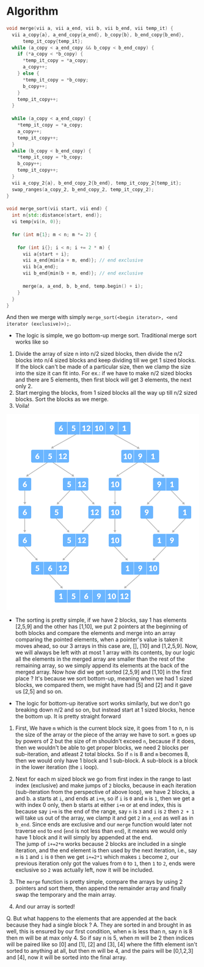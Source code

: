 # Algorithm
```cpp
void merge(vii a, vii a_end, vii b, vii b_end, vii temp_it) {
  vii a_copy{a}, a_end_copy{a_end}, b_copy{b}, b_end_copy{b_end},
      temp_it_copy{temp_it};
  while (a_copy < a_end_copy && b_copy < b_end_copy) {
    if (*a_copy < *b_copy) {
      *temp_it_copy = *a_copy;
      a_copy++;
    } else {
      *temp_it_copy = *b_copy;
      b_copy++;
    }
    temp_it_copy++;
  }

  while (a_copy < a_end_copy) {
    *temp_it_copy = *a_copy;
    a_copy++;
    temp_it_copy++;
  }
  while (b_copy < b_end_copy) {
    *temp_it_copy = *b_copy;
    b_copy++;
    temp_it_copy++;
  }
  vii a_copy_2{a}, b_end_copy_2{b_end}, temp_it_copy_2{temp_it};
  swap_ranges(a_copy_2, b_end_copy_2, temp_it_copy_2);
}

void merge_sort(vii start, vii end) {
  int n{std::distance(start, end)};
  vi temp{vi(n, 0)};

  for (int m{1}; m < n; m *= 2) {

    for (int i{}; i < n; i += 2 * m) {
      vii a{start + i};
      vii a_end{min(a + m, end)}; // end exclusive
      vii b{a_end};
      vii b_end{min(b + m, end)}; // end exclusive

      merge(a, a_end, b, b_end, temp.begin() + i);
    }
  }
}
```
And then we merge with simply ``merge_sort(<begin iterator>, <end iterator (exclusive)>);``.

- The logic is simple, we go bottom-up merge sort. Traditional merge sort works like so
1. Divide the array of size n into n/2 sized blocks, then divide the n/2 blocks into n/4 sized blocks and keep dividing till we get 1 sized blocks. If the block can't be made of a particular size, then we clamp the size into the size it can fit into. For ex.: if we have to make n/2 sized blocks and there are 5 elements, then first block will get 3 elements, the next only 2.
2. Start merging the blocks, from 1 sized blocks all the way up till n/2 sized blocks. Sort the blocks as we merge.
3. Voila!

![merge sort from programiz](merge-sort-example_0.png)

- The sorting is pretty simple, if we have 2 blocks, say 1 has elements [2,5,9] and the other has [1,10], we put 2 pointers at the beginning of both blocks and compare the elements and merge into an array comparing the pointed elements, when a pointer's value is taken it moves ahead, so our 3 arrays in this case are, [], [10] and [1,2,5,9]. Now, we will always be left with at most 1 array with its contents, by our logic all the elements in the merged array are smaller than the rest of the remaining array, so we simply append its elements at the back of the merged array. Now how did we get sorted [2,5,9] and [1,10] in the first place ? It's because we sort bottom-up, meaning when we had 1 sized blocks, we compared them, we might have had [5] and [2] and it gave us [2,5] and so on.

- The logic for bottom-up iterative sort works similarly, but we don't go breaking down n/2 and so on, but instead start at 1 sized blocks, hence the bottom up. It is pretty straight forward

1. First, We have ``m`` which is the current block size, it goes from 1 to n, n is the size of the array or the piece of the array we have to sort. ``m`` goes up by powers of 2 but the size of m shouldn't exceed ``n``, because if it does, then we wouldn't be able to get proper blocks, we need 2 blocks per sub-iteration, and atleast 2 total blocks. So if ``n`` is 8 and ``m`` becomes 8, then we would only have 1 block and 1 sub-block. A sub-block is a block in the lower iteration (the ``i`` loop).

2. Next for each m sized block we go from first index in the range to last index (exclusive) and make jumps of `2` blocks, because in each iteration (sub-iteration from the perspective of above loop), we have 2 blocks, a and b. a starts at `i`, and ends at `i+m`, so if `i` is `0` and `m` is `1`, then we get a with index 0 only, then b starts at either `i+m` or at end index, this is because say `i+m` is the end of the range, say `n` is `3` and `i` is `2` then `2 + 1` will take us out of the array, we clamp it and get `2` in `a_end` as well as in `b_end`. Since ends are exclusive and our `merge` function would later not traverse `end` to `end` (`end` is not less than `end`), it means we would only have 1 block and it will simply by appended at the end.  
The jump of `i+=2*m` works because 2 blocks are included in a single iteration, and the end element is then used by the next iteration, i.e., say `m` is `1` and `i` is `0` then we get `i+=2*1` which makes `i` become `2`, our previous iteration only got the values from `0` to `1`, then `1` to `2`, ends were exclusive so `2` was actually left, now it will be included.

3. The `merge` function is pretty simple, compare the arrays by using 2 pointers and sort them, then append the remainder array and finally swap the temporary and the main array.

5. And our array is sorted!
   
Q. But what happens to the elements that are appended at the back because they had a single block ?
A. They are sorted in and brought in as well, this is ensured by our first condition, when `m` is less than n, say n is 8 then m will be at max only 4. So if say n is 5, when m will be 2 then indices will be paired like so [0] and [1], [2] and [3], [4] where the fifth element isn't sorted to anything at all, but then m will be 4, and the pairs will be [0,1,2,3] and [4], now it will be sorted into the final array.
